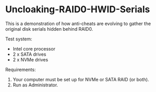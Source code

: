 # Uncloaking-RAID0-HWID-Serials
This is a demonstration of how anti-cheats are evolving to gather the original disk serials hidden behind RAID0.

Test system:
- Intel core processor
- 2 x SATA drives
- 2 x NVMe drives

Requirements:
1. Your computer must be set up for NVMe or SATA RAID (or both).
2. Run as Administrator.

